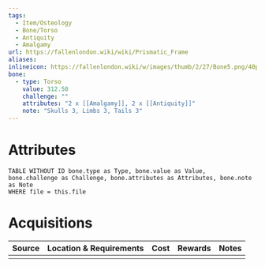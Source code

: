 ```yaml
---
tags:
  - Item/Osteology
  - Bone/Torso
  - Antiquity
  - Amalgamy
url: https://fallenlondon.wiki/wiki/Prismatic_Frame
aliases:
inlineicon: https://fallenlondon.wiki/w/images/thumb/2/27/Bone5.png/40px-Bone5.png
bone:
  - type: Torso
    value: 312.50
    challenge: ""
    attributes: "2 x [[Amalgamy]], 2 x [[Antiquity]]"
    note: "Skulls 3, Limbs 3, Tails 3"
---
```



# Attributes 

```dataview
TABLE WITHOUT ID bone.type as Type, bone.value as Value, bone.challenge as Challenge, bone.attributes as Attributes, bone.note as Note
WHERE file = this.file 
```


# Acquisitions

| Source | Location & Requirements | Cost | Rewards | Notes |
| ------ | ----------------------- | ---- | ------- | ----- |
|        |                         |      |         |       |




